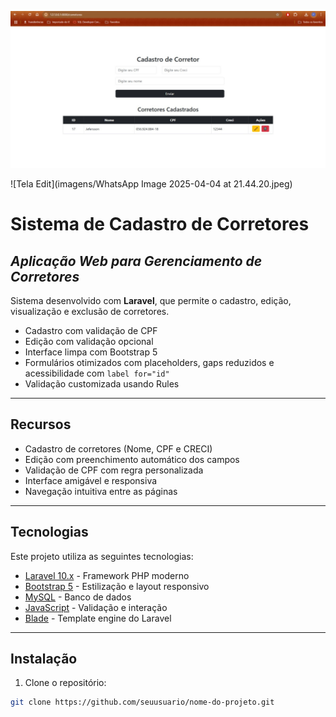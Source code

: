 ![Tela Cadastro e Tabelas](https://github.com/DomRaposo/CRUD_Corretora/raw/main/imagens/WhatsApp%20Image%202025-04-04%20at%2021.44.01.jpeg)


![Tela Edit](imagens/WhatsApp Image 2025-04-04 at 21.44.20.jpeg)

# Sistema de Cadastro de Corretores

## _Aplicação Web para Gerenciamento de Corretores_

Sistema desenvolvido com **Laravel**, que permite o cadastro, edição, visualização e exclusão de corretores.

- Cadastro com validação de CPF  
- Edição com validação opcional  
- Interface limpa com Bootstrap 5  
- Formulários otimizados com placeholders, gaps reduzidos e acessibilidade com `label for="id"`  
- Validação customizada usando Rules

---

## Recursos

- Cadastro de corretores (Nome, CPF e CRECI)
- Edição com preenchimento automático dos campos
- Validação de CPF com regra personalizada
- Interface amigável e responsiva
- Navegação intuitiva entre as páginas

---

## Tecnologias

Este projeto utiliza as seguintes tecnologias:

- [Laravel 10.x](https://laravel.com/) - Framework PHP moderno
- [Bootstrap 5](https://getbootstrap.com/) - Estilização e layout responsivo
- [MySQL](https://www.mysql.com/) - Banco de dados
- [JavaScript](https://developer.mozilla.org/en-US/docs/Web/JavaScript) - Validação e interação
- [Blade](https://laravel.com/docs/10.x/blade) - Template engine do Laravel

---

## Instalação

1. Clone o repositório:

```bash
git clone https://github.com/seuusuario/nome-do-projeto.git

